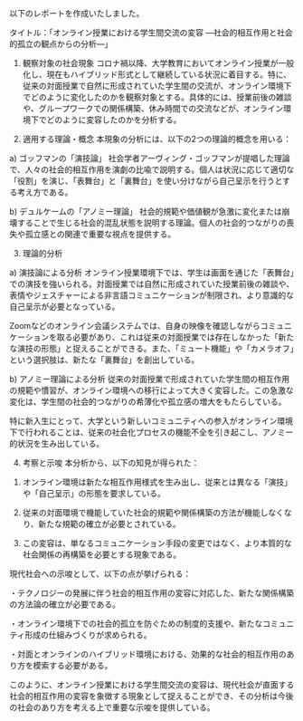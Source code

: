 以下のレポートを作成いたしました。

タイトル：「オンライン授業における学生間交流の変容 ―社会的相互作用と社会的孤立の観点からの分析―」

1. 観察対象の社会現象
コロナ禍以降、大学教育においてオンライン授業が一般化し、現在もハイブリッド形式として継続している状況に着目する。特に、従来の対面授業で自然に形成されていた学生間の交流が、オンライン環境下でどのように変化したのかを観察対象とする。具体的には、授業前後の雑談や、グループワークでの関係構築、休み時間での交流などが、オンライン環境下でどのように変容したのかを分析する。

2. 適用する理論・概念
本現象の分析には、以下の2つの理論的概念を用いる：

a) ゴッフマンの「演技論」
社会学者アーヴィング・ゴッフマンが提唱した理論で、人々の社会的相互作用を演劇の比喩で説明する。個人は状況に応じて適切な「役割」を演じ、「表舞台」と「裏舞台」を使い分けながら自己呈示を行うとする考え方である。

b) デュルケームの「アノミー理論」
社会的規範や価値観が急激に変化または崩壊することで生じる社会的混乱状態を説明する理論。個人の社会的つながりの喪失や孤立感との関連で重要な視点を提供する。

3. 理論的分析

a) 演技論による分析
オンライン授業環境下では、学生は画面を通じた「表舞台」での演技を強いられる。対面授業では自然に形成されていた授業前後の雑談や、表情やジェスチャーによる非言語コミュニケーションが制限され、より意識的な自己呈示が必要となっている。

Zoomなどのオンライン会議システムでは、自身の映像を確認しながらコミュニケーションを取る必要があり、これは従来の対面授業では存在しなかった「新たな演技の形態」と捉えることができる。また、「ミュート機能」や「カメラオフ」という選択肢は、新たな「裏舞台」を創出している。

b) アノミー理論による分析
従来の対面授業で形成されていた学生間の相互作用の規範や慣習が、オンライン環境への移行によって大きく変容した。この急激な変化は、学生間の社会的つながりの希薄化や孤立感の増大をもたらしている。

特に新入生にとって、大学という新しいコミュニティへの参入がオンライン環境下で行われることは、従来の社会化プロセスの機能不全を引き起こし、アノミー的状況を生み出している。

4. 考察と示唆
本分析から、以下の知見が得られた：

1) オンライン環境は新たな相互作用様式を生み出し、従来とは異なる「演技」や「自己呈示」の形態を要求している。

2) 従来の対面環境で機能していた社会的規範や関係構築の方法が機能しなくなり、新たな規範の確立が必要とされている。

3) この変容は、単なるコミュニケーション手段の変更ではなく、より本質的な社会関係の再構築を必要とする現象である。

現代社会への示唆として、以下の点が挙げられる：

・テクノロジーの発展に伴う社会的相互作用の変容に対応した、新たな関係構築の方法論の確立が必要である。

・オンライン環境下での社会的孤立を防ぐための制度的支援や、新たなコミュニティ形成の仕組みづくりが求められる。

・対面とオンラインのハイブリッド環境における、効果的な社会的相互作用のあり方を模索する必要がある。

このように、オンライン授業における学生間交流の変容は、現代社会が直面する社会的相互作用の変容を象徴する現象として捉えることができ、その分析は今後の社会のあり方を考える上で重要な示唆を提供している。